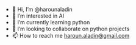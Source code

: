 - 👋 Hi, I’m @harounaladin
- 👀 I’m interested in AI
- 🌱 I’m currently learning python
- 💞️ I’m looking to collaborate on python projects
- 📫 How to reach me haroun.aladin@gmail.com

<!---
harounaladin/harounaladin is a ✨ special ✨ repository because its `README.md` (this file) appears on your GitHub profile.
You can click the Preview link to take a look at your changes.
--->
